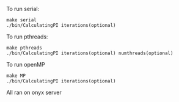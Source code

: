 To run serial:

	make serial
	./bin/CalculatingPI iterations(optional)

To run pthreads:
	
	make pthreads
	./bin/CalculatingPI iterations(optional) numthreads(optional)

To run openMP

	make MP
	./bin/CalculatingPI iterations(optional)

All ran on onyx server



